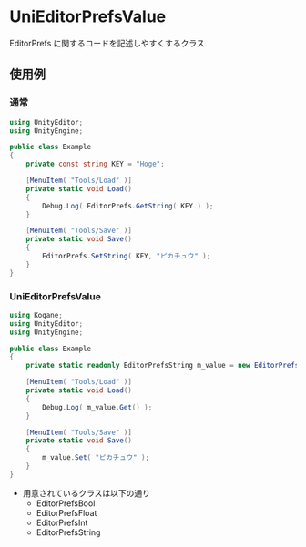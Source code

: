 # UniEditorPrefsValue

EditorPrefs に関するコードを記述しやすくするクラス

## 使用例

### 通常

```cs
using UnityEditor;
using UnityEngine;

public class Example
{
    private const string KEY = "Hoge";

    [MenuItem( "Tools/Load" )]
    private static void Load()
    {
        Debug.Log( EditorPrefs.GetString( KEY ) );
    }

    [MenuItem( "Tools/Save" )]
    private static void Save()
    {
        EditorPrefs.SetString( KEY, "ピカチュウ" );
    }
}
```

### UniEditorPrefsValue

```cs
using Kogane;
using UnityEditor;
using UnityEngine;

public class Example
{
    private static readonly EditorPrefsString m_value = new EditorPrefsString( "Hoge" );

    [MenuItem( "Tools/Load" )]
    private static void Load()
    {
        Debug.Log( m_value.Get() );
    }

    [MenuItem( "Tools/Save" )]
    private static void Save()
    {
        m_value.Set( "ピカチュウ" );
    }
}
```

* 用意されているクラスは以下の通り
    * EditorPrefsBool
    * EditorPrefsFloat
    * EditorPrefsInt
    * EditorPrefsString

